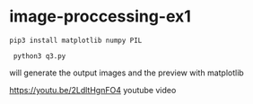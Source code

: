 # image-proccessing-ex1

```pip3 install matplotlib numpy PIL``` 

``` python3 q3.py```

will generate the output images and the preview with matplotlib

https://youtu.be/2LdltHgnFO4 youtube video
